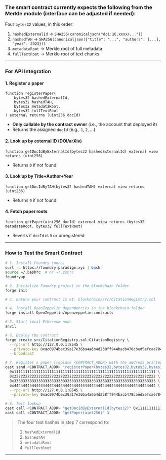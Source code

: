 ### The smart contract currently expects the following from the Merkle module (interface can be adjusted if needed):

Four `bytes32` values, in this order:
1. `hashedExternalId` → `SHA256(canonicaljson("doi:10.xxxx/..."))`
2. `hashedTAH` → `SHA256(canonicaljson({"title": "...", "authors": [...], "year": 2023}))`
3. `metadataRoot` → Merkle root of full metadata
4. `fullTextRoot` → Merkle root of text chunks

---

### For API Integration

#### 1. **Register a paper**
```solidity
function registerPaper(
    bytes32 hashedExternalId,
    bytes32 hashedTAH,
    bytes32 metadataRoot,
    bytes32 fullTextRoot
) external returns (uint256 docId)
```
- **Only callable by the contract owner** (i.e., the account that deployed it)
- Returns the assigned `docId` (e.g., `1`, `2`, ...)

#### 2. **Look up by external ID (DOI/arXiv)**
```solidity
function getDocIdByExternalId(bytes32 hashedExternalId) external view returns (uint256)
```
- Returns `0` if not found

#### 3. **Look up by Title+Author+Year**
```solidity
function getDocIdByTAH(bytes32 hashedTAH) external view returns (uint256)
```
- Returns `0` if not found

#### 4. **Fetch paper roots**
```solidity
function getPaper(uint256 docId) external view returns (bytes32 metadataRoot, bytes32 fullTextRoot)
```
- Reverts if `docId` is `0` or unregistered

---

### How to Test the Smart Contract

```bash
# 1. Install Foundry (once)
curl -L https://foundry.paradigm.xyz | bash
source ~/.bashrc  # or ~/.zshrc
foundryup

# 2. Initialize Foundry project in the blockchain folder
forge init

# 3. Ensure your contract is at: blockchain/src/CitationRegistry.sol

# 4. Install OpenZeppelin dependencies in the blockchain folder 
forge install OpenZeppelin/openzeppelin-contracts

# 5. Start local Ethereum node
anvil

# 6. Deploy the contract
forge create src/CitationRegistry.sol:CitationRegistry \
  --rpc-url http://127.0.0.1:8545 \
  --private-key 0xac0974bec39a17e36ba4a6b4d238ff944bacb478cbed5efcae784d7bf4f2ff80 \
  --broadcast

# 7. Register a paper (replace <CONTRACT_ADDR> with the address printed in step 6)
cast send <CONTRACT_ADDR> "registerPaper(bytes32,bytes32,bytes32,bytes32)" \
  0x1111111111111111111111111111111111111111111111111111111111111111 \
  0x2222222222222222222222222222222222222222222222222222222222222222 \
  0x3333333333333333333333333333333333333333333333333333333333333333 \
  0x4444444444444444444444444444444444444444444444444444444444444444 \
  --rpc-url http://127.0.0.1:8545 \
  --private-key 0xac0974bec39a17e36ba4a6b4d238ff944bacb478cbed5efcae784d7bf4f2ff80

# 8. Test lookup
cast call <CONTRACT_ADDR> "getDocIdByExternalId(bytes32)" 0x1111111111111111111111111111111111111111111111111111111111111111
cast call <CONTRACT_ADDR> "getPaper(uint256)" 1
```

> The four test hashes in step 7 correspond to:  
> 1. `hashedExternalId`  
> 2. `hashedTAH`  
> 3. `metadataRoot`  
> 4. `fullTextRoot`

---